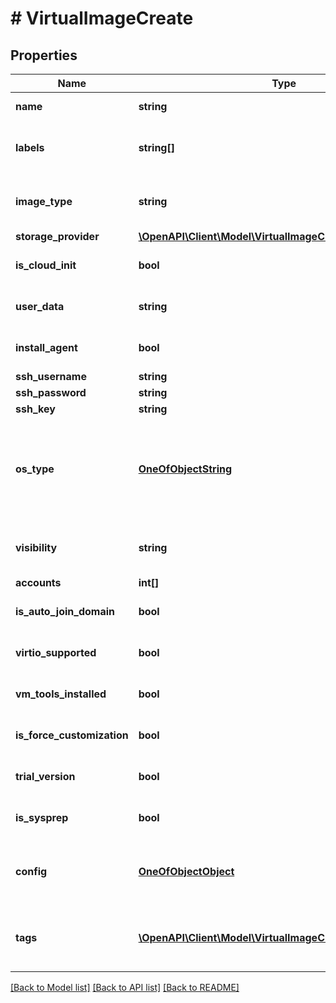 # # VirtualImageCreate

## Properties

Name | Type | Description | Notes
------------ | ------------- | ------------- | -------------
**name** | **string** | A name for the virtual image | [optional]
**labels** | **string[]** | Array of label strings, can be used for filtering. | [optional]
**image_type** | **string** | Code of image type. eg. vmware, ami, etc. | [optional]
**storage_provider** | [**\OpenAPI\Client\Model\VirtualImageCreateStorageProvider**](VirtualImageCreateStorageProvider.md) |  | [optional]
**is_cloud_init** | **bool** | Cloud Init Enabled? | [optional] [default to false]
**user_data** | **string** | Cloud-Init User Data, a bash script | [optional]
**install_agent** | **bool** | Install Agent? | [optional] [default to false]
**ssh_username** | **string** | SSH Username | [optional]
**ssh_password** | **string** | SSH Password | [optional]
**ssh_key** | **string** | SSH Key | [optional]
**os_type** | [**OneOfObjectString**](OneOfObjectString.md) | A Map containing the id of the OS Type. This can also be passed as a string (code or name) instead. | [optional]
**visibility** | **string** | private or public | [optional] [default to 'private']
**accounts** | **int[]** |  | [optional]
**is_auto_join_domain** | **bool** | Auto Join Domain? | [optional] [default to false]
**virtio_supported** | **bool** | VirtIO Drivers Loaded? | [optional] [default to true]
**vm_tools_installed** | **bool** | VM Tools Installed? | [optional] [default to true]
**is_force_customization** | **bool** | Force Guest Customization? | [optional] [default to false]
**trial_version** | **bool** | Trial Version | [optional] [default to false]
**is_sysprep** | **bool** | Sysprep Enabled? | [optional] [default to false]
**config** | [**OneOfObjectObject**](OneOfObjectObject.md) | Map of configuration properties, varies by image type. | [optional]
**tags** | [**\OpenAPI\Client\Model\VirtualImageCreateTags[]**](VirtualImageCreateTags.md) | Metadata tags, Array of objects having a name and value | [optional]

[[Back to Model list]](../../README.md#models) [[Back to API list]](../../README.md#endpoints) [[Back to README]](../../README.md)
